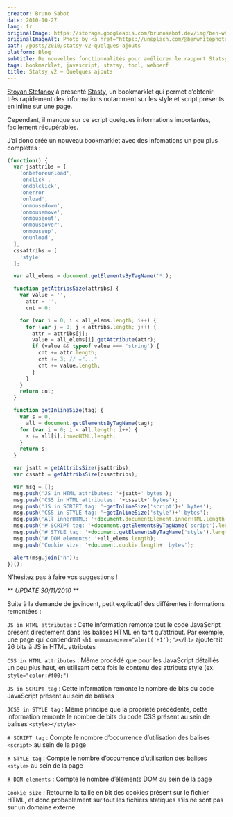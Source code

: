 ```yaml
---
creator: Bruno Sabot
date: 2010-10-27
lang: fr
originalImage: https://storage.googleapis.com/brunosabot.dev/img/ben-white-W8Qqn1PmQH0-unsplash.jpeg
originalImageAlt: Photo by <a href="https://unsplash.com/@benwhitephotography">Ben White</a> on <a href="https://unsplash.com">Unsplash</a>.
path: /posts/2010/statsy-v2-quelques-ajouts
platform: Blog
subtitle: De nouvelles fonctionnalités pour améliorer le rapport Statsy
tags: bookmarklet, javascript, statsy, tool, webperf
title: Statsy v2 – Quelques ajouts
---
```


[Stoyan Stefanov](http://www.phpied.com/) à présenté [Stasty](http://www.phpied.com/statsy-more-data-points-for-markup-quality/), un bookmarklet qui permet d’obtenir très rapidement des informations notamment sur les style et script présents en inline sur une page.

Cependant, il manque sur ce script quelques informations importantes, facilement récupérables.

J’ai donc créé un nouveau bookmarklet avec des infomations un peu plus complètes :

```javascript
(function() {
  var jsattribs = [
    'onbeforeunload',
    'onclick',
    'ondblclick',
    'onerror'
    'onload',
    'onmousedown',
    'onmousemove',
    'onmouseout',
    'onmouseover',
    'onmouseup',
    'onunload',
  ],
  cssattribs = [
    'style'
  ];

  var all_elems = document.getElementsByTagName('*');

  function getAttribsSize(attribs) {
    var value = '',
      attr = '',
      cnt = 0;

    for (var i = 0; i < all_elems.length; i++) {
      for (var j = 0; j < attribs.length; j++) {
        attr = attribs[j];
        value = all_elems[i].getAttribute(attr);
        if (value && typeof value === 'string') {
          cnt += attr.length;
          cnt += 3; // ="..."
          cnt += value.length;
        }
      }
    }
    return cnt;
  }

  function getInlineSize(tag) {
    var s = 0,
      all = document.getElementsByTagName(tag);
    for (var i = 0; i < all.length; i++) {
      s += all[i].innerHTML.length;
    }
    return s;
  }

  var jsatt = getAttribsSize(jsattribs);
  var cssatt = getAttribsSize(cssattribs);

  var msg = [];
  msg.push('JS in HTML attributes: '+jsatt+' bytes');
  msg.push('CSS in HTML attributes: '+cssatt+' bytes');
  msg.push('JS in SCRIPT tag: '+getInlineSize('script')+' bytes');
  msg.push('CSS in STYLE tag: '+getInlineSize('style')+' bytes');
  msg.push('All innerHTML: '+document.documentElement.innerHTML.length+' bytes');
  msg.push('# SCRIPT tag: '+document.getElementsByTagName('script').length);
  msg.push('# STYLE tag: '+document.getElementsByTagName('style').length);
  msg.push('# DOM elements: '+all_elems.length);
  msg.push('Cookie size: '+document.cookie.length+' bytes');

  alert(msg.join("n"));
})();
```

N’hésitez pas à faire vos suggestions !

** _UPDATE 30/11/2010_ **

Suite à la demande de jpvincent, petit explicatif des différentes informations remontées :

`JS in HTML attributes` : Cette information remonte tout le code JavaScript présent directement dans les balises HTML en tant qu’attribut. Par exemple, une page qui contiendrait `<h1 onmouseover="alert('H1');"></h1>` ajouterait 26 bits à JS in HTML attributes

`CSS in HTML attributes` : Même procédé que pour les JavaScript détaillés un peu plus haut, en utilisant cette fois le contenu des attributs style (ex. `style="color:#f00;"`)

`JS in SCRIPT tag` : Cette information remonte le nombre de bits du code JavaScript présent au sein de balises

`JCSS in STYLE tag` : Même principe que la propriété précédente, cette information remonte le nombre de bits du code CSS présent au sein de balises `<style></style>`

`# SCRIPT tag` : Compte le nombre d’occurrence d’utilisation des balises `<script>` au sein de la page

`# STYLE tag` : Compte le nombre d’occurrence d’utilisation des balises `<style>` au sein de la page

`# DOM elements` : Compte le nombre d’éléments DOM au sein de la page

`Cookie size` : Retourne la taille en bit des cookies présent sur le fichier HTML, et donc probablement sur tout les fichiers statiques s’ils ne sont pas sur un domaine externe
